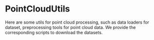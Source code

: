 # PointCloudUtils

Here are some utils for point cloud processing, such as data loaders for dataset, preprocessing tools for point cloud data. We provide the corresponding scripts to download the datasets.

